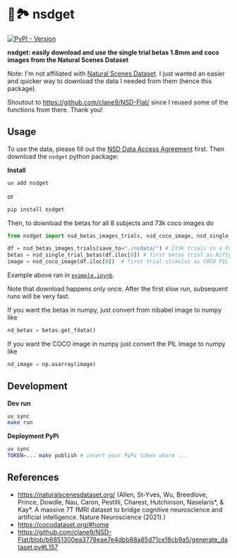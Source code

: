 # 🧠🏞️ nsdget

[![PyPI - Version](https://img.shields.io/pypi/v/nsdget.svg)](https://pypi.org/project/nsdget) 

**nsdget: easily download and use the single trial betas 1.8mm and coco images from the Natural Scenes Dataset**

Note: I'm not affiliated with [Natural Scenes Dataset](https://naturalscenesdataset.org/). I just wanted an easier and quicker way to download the data I needed from them (hence this package).

Shoutout to https://github.com/clane9/NSD-Flat/ since I reused some of the functions from there. Thank you!

## Usage

To use the data, please fill out the [NSD Data Access Agreement](https://docs.google.com/forms/d/e/1FAIpQLSduTPeZo54uEMKD-ihXmRhx0hBDdLHNsVyeo_kCb8qbyAkXuQ/viewform?usp=send_form) first. Then download the `nsdget` python package:

**Install**

```bash
uv add nsdget
```

or

```bash
pip install nsdget
```

Then, to download the betas for all 8 subjects and 73k coco images do


```python
from nsdget import nsd_betas_images_trials, nsd_coco_image, nsd_single_trial_betas

df = nsd_betas_images_trials(save_to="./nsdata/") # 213k trials in a Pandas DataFrame
betas = nsd_single_trial_betas(df.iloc[0]) # first betas trial as Nifty Image 
image = nsd_coco_image(df.iloc[0])  # first trial stimulus as COCO PIL Image
```

Example above ran in [`example.ipynb`](./notebooks/example.ipynb).

Note that download happens only once. After the first slow run, subsequent runs will be very fast.

If you want the betas in numpy, just convert from nibabel image to numpy like

```python
nd_betas = betas.get_fdata() 
```

If you want the COCO image in numpy just convert the PIL Image to numpy like

```python
nd_image = np.asarray(image)
```

## Development

**Dev run**

```bash
uv sync
make run
```

**Deployment PyPi**

```bash
uv sync
TOKEN=... make publish # insert your PyPi token where ...
```

## References

- https://naturalscenesdataset.org/ (Allen, St-Yves, Wu, Breedlove, Prince, Dowdle, Nau, Caron, Pestilli, Charest, Hutchinson, Naselaris*, & Kay*. A massive 7T fMRI dataset to bridge cognitive neuroscience and artificial intelligence. Nature Neuroscience (2021).)
- https://cocodataset.org/#home
- https://github.com/clane9/NSD-Flat/blob/b6851300ea3778eae7e4dbb88a85d71ce18cb9a5/generate_dataset.py#L157
